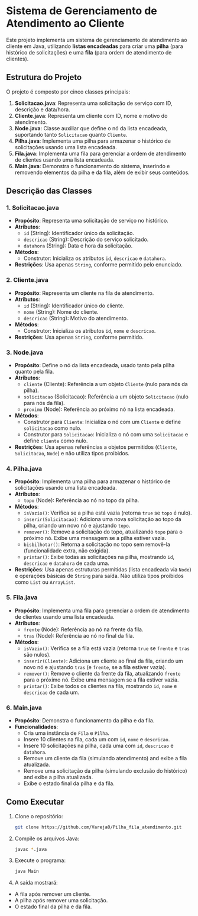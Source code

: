 # Sistema de Gerenciamento de Atendimento ao Cliente

Este projeto implementa um sistema de gerenciamento de atendimento ao cliente em Java, utilizando **listas encadeadas** para criar uma **pilha** (para histórico de solicitações) e uma **fila** (para ordem de atendimento de clientes). 
## Estrutura do Projeto

O projeto é composto por cinco classes principais:

1. **Solicitacao.java**: Representa uma solicitação de serviço com ID, descrição e data/hora.
2. **Cliente.java**: Representa um cliente com ID, nome e motivo do atendimento.
3. **Node.java**: Classe auxiliar que define o nó da lista encadeada, suportando tanto `Solicitacao` quanto `Cliente`.
4. **Pilha.java**: Implementa uma pilha para armazenar o histórico de solicitações usando uma lista encadeada.
5. **Fila.java**: Implementa uma fila para gerenciar a ordem de atendimento de clientes usando uma lista encadeada.
6. **Main.java**: Demonstra o funcionamento do sistema, inserindo e removendo elementos da pilha e da fila, além de exibir seus conteúdos.

## Descrição das Classes

### 1. Solicitacao.java
- **Propósito**: Representa uma solicitação de serviço no histórico.
- **Atributos**:
    - `id` (String): Identificador único da solicitação.
    - `descricao` (String): Descrição do serviço solicitado.
    - `datahora` (String): Data e hora da solicitação.
- **Métodos**:
    - Construtor: Inicializa os atributos `id`, `descricao` e `datahora`.
- **Restrições**: Usa apenas `String`, conforme permitido pelo enunciado.

### 2. Cliente.java
- **Propósito**: Representa um cliente na fila de atendimento.
- **Atributos**:
    - `id` (String): Identificador único do cliente.
    - `nome` (String): Nome do cliente.
    - `descricao` (String): Motivo do atendimento.
- **Métodos**:
    - Construtor: Inicializa os atributos `id`, `nome` e `descricao`.
- **Restrições**: Usa apenas `String`, conforme permitido.

### 3. Node.java
- **Propósito**: Define o nó da lista encadeada, usado tanto pela pilha quanto pela fila.
- **Atributos**:
    - `cliente` (Cliente): Referência a um objeto `Cliente` (nulo para nós da pilha).
    - `solicitacao` (Solicitacao): Referência a um objeto `Solicitacao` (nulo para nós da fila).
    - `proximo` (Node): Referência ao próximo nó na lista encadeada.
- **Métodos**:
    - Construtor para `Cliente`: Inicializa o nó com um `Cliente` e define `solicitacao` como nulo.
    - Construtor para `Solicitacao`: Inicializa o nó com uma `Solicitacao` e define `cliente` como nulo.
- **Restrições**: Usa apenas referências a objetos permitidos (`Cliente`, `Solicitacao`, `Node`) e não utiliza tipos proibidos.

### 4. Pilha.java
- **Propósito**: Implementa uma pilha para armazenar o histórico de solicitações usando uma lista encadeada.
- **Atributos**:
    - `topo` (Node): Referência ao nó no topo da pilha.
- **Métodos**:
    - `isVazio()`: Verifica se a pilha está vazia (retorna `true` se `topo` é nulo).
    - `inserir(Solicitacao)`: Adiciona uma nova solicitação ao topo da pilha, criando um novo nó e ajustando `topo`.
    - `remover()`: Remove a solicitação do topo, atualizando `topo` para o próximo nó. Exibe uma mensagem se a pilha estiver vazia.
    - `bisbilhotar()`: Retorna a solicitação no topo sem removê-la (funcionalidade extra, não exigida).
    - `printar()`: Exibe todas as solicitações na pilha, mostrando `id`, `descricao` e `datahora` de cada uma.
- **Restrições**: Usa apenas estruturas permitidas (lista encadeada via `Node`) e operações básicas de `String` para saída. Não utiliza tipos proibidos como `List` ou `ArrayList`.

### 5. Fila.java
- **Propósito**: Implementa uma fila para gerenciar a ordem de atendimento de clientes usando uma lista encadeada.
- **Atributos**:
    - `frente` (Node): Referência ao nó na frente da fila.
    - `tras` (Node): Referência ao nó no final da fila.
- **Métodos**:
    - `isVazio()`: Verifica se a fila está vazia (retorna `true` se `frente` e `tras` são nulos).
    - `inserir(Cliente)`: Adiciona um cliente ao final da fila, criando um novo nó e ajustando `tras` (e `frente`, se a fila estiver vazia).
    - `remover()`: Remove o cliente da frente da fila, atualizando `frente` para o próximo nó. Exibe uma mensagem se a fila estiver vazia.
    - `printar()`: Exibe todos os clientes na fila, mostrando `id`, `nome` e `descricao` de cada um.


### 6. Main.java
- **Propósito**: Demonstra o funcionamento da pilha e da fila.
- **Funcionalidades**:
    - Cria uma instância de `Fila` e `Pilha`.
    - Insere 10 clientes na fila, cada um com `id`, `nome` e `descricao`.
    - Insere 10 solicitações na pilha, cada uma com `id`, `descricao` e `datahora`.
    - Remove um cliente da fila (simulando atendimento) and exibe a fila atualizada.
    - Remove uma solicitação da pilha (simulando exclusão do histórico) and exibe a pilha atualizada.
    - Exibe o estado final da pilha e da fila.


## Como Executar

1. Clone o repositório:
   ```bash
   git clone https://github.com/Vareja0/Pilha_fila_atendimento.git
   ```
2. Compile os arquivos Java:
    ```bash
   javac *.java
   ```
3. Execute o programa:
    ```bash
   java Main
   ```
4. A saída mostrará:
- A fila após remover um cliente.
- A pilha após remover uma solicitação.
- O estado final da pilha e da fila.
